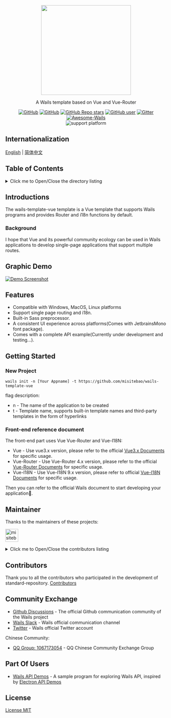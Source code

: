 <p align="center">
  <img src="https://cdn.jsdelivr.net/gh/misitebao/CDN@main/logo/wails-template-vue.png" height="280" />
</p>
<p align="center">
  A Wails template based on Vue and Vue-Router
</p>
<p align="center">
  <a href="https://github.com/misitebao/standard-repository/blob/main/LICENSE"><img alt="GitHub" src="https://img.shields.io/github/license/misitebao/standard-repository?style=flat-square"/></a>
  <a href="https://github.com/misitebao/standard-repository"><img alt="GitHub" src="https://img.shields.io/badge/Readme--Style-standard--repository-brightgreen?style=flat-square&color=f83500"/></a>
  <a href="https://github.com/misitebao/wails-template-vue"><img alt="GitHub Repo stars" src="https://img.shields.io/github/stars/misitebao/wails-template-vue?style=flat-square"/></a>
  <a href="https://github.com/misitebao"><img alt="GitHub user" src="https://img.shields.io/badge/author-misitebao-brightgreen?style=flat-square"/></a>
  <a href="https://github.com/wailsapp/wails"><img alt="Gitter" src="https://img.shields.io/badge/For-wails-brightgreen?style=flat-square&color=ff3c3c"/></a>
  <a href="https://github.com/misitebao/awesome-wails"><img alt="Awesome-Wails" src="https://cdn.jsdelivr.net/gh/sindresorhus/awesome@main/media/badge-flat.svg"/></a>
  <br/>
  <img alt="support platform" src="https://img.shields.io/badge/support%20platform-windows%20%7C%20macos%20%7C%20linux-brightgreen?style=flat-square"/>
</p>

<span id="nav-1"></span>

## Internationalization

[English](README.md) | [简体中文](README.zh-Hans.md)

<span id="nav-2"></span>

## Table of Contents

<details>
  <summary>Click me to Open/Close the directory listing</summary>

- [Internationalization](#nav-1)
- [Table of Contents](#nav-2)
- [Introductions](#nav-3)
  - [Official Website](#nav-3-1)
  - [Background](#nav-3-2)
- [Graphic Demo](#nav-4)
- [Features](#nav-5)
- [Architecture](#nav-6)
- [Getting Started](#nav-7)
- [Maintainer](#nav-8)
- [Contributors](#nav-9)
- [Community Exchange](#nav-10)
- [Part Of Users](#nav-11)
- [Release History](CHANGE.md)
- [Donators](#nav-12)
- [Sponsors](#nav-13)
- [Special Thanks](#nav-14)
- [License](#nav-15)

</details>

<span id="nav-3"></span>

## Introductions

The wails-template-vue template is a Vue template that supports Wails programs and provides Router and i18n functions by default.

<span id="nav-3-1"></span>

<!-- ### Official Website -->

<span id="nav-3-2"></span>

### Background

I hope that Vue and its powerful community ecology can be used in Wails applications to develop single-page applications that support multiple routes.

<span id="nav-4"></span>

## Graphic Demo

[![Demo Screenshot](https://cdn.jsdelivr.net/gh/misitebao/wails-template-vue@main/screenshots.png "click to view gif demo")](https://cdn.jsdelivr.net/gh/misitebao/wails-template-vue@main/preview.gif)

<span id="nav-5"></span>

## Features

- Compatible with Windows, MacOS, Linux platforms
- Support single page routing and i18n.
- Built-in Sass preprocessor.
- A consistent UI experience across platforms(Comes with JetbrainsMono font package).
- Comes with a complete API example(Currently under development and testing...).

<span id="nav-6"></span>

<!-- ## Architecture -->

<span id="nav-7"></span>

## Getting Started

### New Project

```
wails init -n [Your Appname] -t https://github.com/misitebao/wails-template-vue
```

flag description:

- n - The name of the application to be created
- t - Template name, supports built-in template names and third-party templates in the form of hyperlinks

### Front-end reference document

The front-end part uses Vue Vue-Router and Vue-I18N:

- Vue - Use vue3.x version, please refer to the official [Vue3.x Documents](https://v3.vuejs.org/guide/introduction.html) for specific usage.
- Vue-Router - Use Vue-Router 4.x version, please refer to the official [Vue-Router Documents](https://next.router.vuejs.org/) for specific usage.
- Vue-I18N - Use Vue-I18N 9.x version, please refer to official [Vue-I18N Documents](https://vue-i18n.intlify.dev/) for specific usage.

Then you can refer to the official Wails document to start developing your application🤞.

<span id="nav-8"></span>

## Maintainer

Thanks to the maintainers of these projects:

<a href="https://github.com/misitebao"><img src="https://github.com/misitebao.png" width="40" height="40" alt="misitebao" title="misitebao"/></a>

<details>
  <summary>Click me to Open/Close the contributors listing</summary>

- [Misitebao](https://github.com/misitebao) - Project author, full stack engineer.

</details>

<span id="nav-9"></span>

## Contributors

Thank you to all the contributors who participated in the development of standard-repository. [Contributors](https://github.com/misitebao/wails-template-vue/graphs/contributors)

<span id="nav-10"></span>

## Community Exchange

- [Github Discussions](https://github.com/wailsapp/wails/discussions) - The official Github communication community of the Wails project
- [Wails Slack](https://invite.slack.golangbridge.org/) - Wails official communication channel
- [Twitter](https://twitter.com/wailsapp) - Wails official Twitter account

Chinese Community:

- <a target="_blank" href="https://qm.qq.com/cgi-bin/qm/qr?k=utlUvDwtcNG5knHBLwVdMvG39WeHh7oj&jump_from=webapi">QQ Group: 1067173054</a> - QQ Chinese Community Exchange Group

<span id="nav-11"></span>

## Part Of Users

- [Wails API Demos](https://github.com/misitebao/wails-api-demos) - A sample program for exploring Wails API, inspired by [Electron API Demos](https://github.com/electron/electron-api-demos)

<span id="nav-12"></span>

<!-- ## Donators -->

<span id="nav-13"></span>

<!-- ## Sponsors -->

<span id="nav-14"></span>

<!-- ## Special Thanks -->

<span id="nav-15"></span>

## License

[License MIT](LICENSE)
